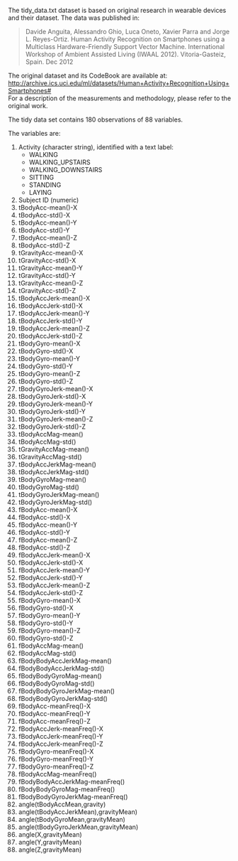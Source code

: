 The tidy_data.txt dataset is based on original research in wearable devices and their dataset. The data was published in:

>Davide Anguita, Alessandro Ghio, Luca Oneto, Xavier Parra and Jorge L. Reyes-Ortiz. Human Activity Recognition on Smartphones using a Multiclass Hardware-Friendly Support Vector Machine. International Workshop of Ambient Assisted Living \(IWAAL 2012\). Vitoria-Gasteiz, Spain. Dec 2012
 
The original dataset and its CodeBook are available at:
http://archive.ics.uci.edu/ml/datasets/Human+Activity+Recognition+Using+Smartphones#   
For a description of the measurements and methodology, please refer to the original work.

The tidy data set contains 180 observations of 88 variables.
 
The variables are:

1. Activity \(character string\), identified with a text label: 
	* WALKING
	* WALKING_UPSTAIRS
	* WALKING_DOWNSTAIRS
	* SITTING
	* STANDING
	* LAYING
2. Subject ID (numeric)
3. tBodyAcc-mean()-X                   
4. tBodyAcc-std()-X                    
5. tBodyAcc-mean()-Y                   
6. tBodyAcc-std()-Y                    
7. tBodyAcc-mean()-Z                   
8. tBodyAcc-std()-Z                    
9. tGravityAcc-mean()-X                
10. tGravityAcc-std()-X                 
11. tGravityAcc-mean()-Y                
12. tGravityAcc-std()-Y                 
13. tGravityAcc-mean()-Z                
14. tGravityAcc-std()-Z                 
15. tBodyAccJerk-mean()-X               
16. tBodyAccJerk-std()-X                
17. tBodyAccJerk-mean()-Y               
18. tBodyAccJerk-std()-Y                
19. tBodyAccJerk-mean()-Z               
20. tBodyAccJerk-std()-Z                
21. tBodyGyro-mean()-X                  
22. tBodyGyro-std()-X                   
23. tBodyGyro-mean()-Y                  
24. tBodyGyro-std()-Y                   
25. tBodyGyro-mean()-Z                  
26. tBodyGyro-std()-Z                   
27. tBodyGyroJerk-mean()-X              
28. tBodyGyroJerk-std()-X               
29. tBodyGyroJerk-mean()-Y              
30. tBodyGyroJerk-std()-Y               
31. tBodyGyroJerk-mean()-Z              
32. tBodyGyroJerk-std()-Z               
33. tBodyAccMag-mean()                  
34. tBodyAccMag-std()                   
35. tGravityAccMag-mean()               
36. tGravityAccMag-std()                
37. tBodyAccJerkMag-mean()              
38. tBodyAccJerkMag-std()               
39. tBodyGyroMag-mean()                 
40. tBodyGyroMag-std()                  
41. tBodyGyroJerkMag-mean()             
42. tBodyGyroJerkMag-std()              
43. fBodyAcc-mean()-X                   
44. fBodyAcc-std()-X                    
45. fBodyAcc-mean()-Y                   
46. fBodyAcc-std()-Y                    
47. fBodyAcc-mean()-Z                   
48. fBodyAcc-std()-Z                    
49. fBodyAccJerk-mean()-X               
50. fBodyAccJerk-std()-X                
51. fBodyAccJerk-mean()-Y               
52. fBodyAccJerk-std()-Y                
53. fBodyAccJerk-mean()-Z               
54. fBodyAccJerk-std()-Z                
55. fBodyGyro-mean()-X                  
56. fBodyGyro-std()-X                   
57. fBodyGyro-mean()-Y                  
58. fBodyGyro-std()-Y                   
59. fBodyGyro-mean()-Z                  
60. fBodyGyro-std()-Z                   
61. fBodyAccMag-mean()                  
62. fBodyAccMag-std()                   
63. fBodyBodyAccJerkMag-mean()          
64. fBodyBodyAccJerkMag-std()           
65. fBodyBodyGyroMag-mean()             
66. fBodyBodyGyroMag-std()              
67. fBodyBodyGyroJerkMag-mean()         
68. fBodyBodyGyroJerkMag-std()          
69. fBodyAcc-meanFreq()-X               
70. fBodyAcc-meanFreq()-Y               
71. fBodyAcc-meanFreq()-Z               
72. fBodyAccJerk-meanFreq()-X           
73. fBodyAccJerk-meanFreq()-Y           
74. fBodyAccJerk-meanFreq()-Z           
75. fBodyGyro-meanFreq()-X              
76. fBodyGyro-meanFreq()-Y              
77. fBodyGyro-meanFreq()-Z              
78. fBodyAccMag-meanFreq()              
79. fBodyBodyAccJerkMag-meanFreq()      
80. fBodyBodyGyroMag-meanFreq()         
81. fBodyBodyGyroJerkMag-meanFreq()     
82. angle(tBodyAccMean,gravity)         
83. angle(tBodyAccJerkMean),gravityMean)
84. angle(tBodyGyroMean,gravityMean)    
85. angle(tBodyGyroJerkMean,gravityMean)
86. angle(X,gravityMean)                
87. angle(Y,gravityMean)                
88. angle(Z,gravityMean)
